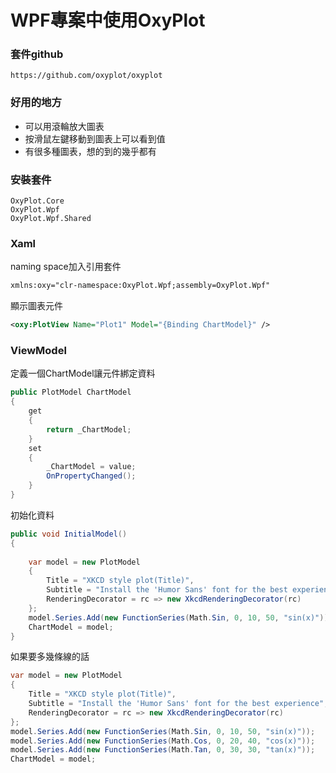 # WPF專案中使用OxyPlot

### 套件github

```
https://github.com/oxyplot/oxyplot
```
### 好用的地方
- 可以用滾輪放大圖表
- 按滑鼠左鍵移動到圖表上可以看到值
- 有很多種圖表，想的到的幾乎都有


### 安裝套件
```
OxyPlot.Core
OxyPlot.Wpf
OxyPlot.Wpf.Shared
```

### Xaml
naming space加入引用套件
```xml
xmlns:oxy="clr-namespace:OxyPlot.Wpf;assembly=OxyPlot.Wpf"
```
顯示圖表元件
```xml
<oxy:PlotView Name="Plot1" Model="{Binding ChartModel}" />
```

### ViewModel
定義一個ChartModel讓元件綁定資料
```csharp
public PlotModel ChartModel
{
    get
    {
        return _ChartModel;
    }
    set
    {
        _ChartModel = value;
        OnPropertyChanged();
    }
}
```
初始化資料

``` csharp
public void InitialModel() 
{
    
    var model = new PlotModel
    {
        Title = "XKCD style plot(Title)",
        Subtitle = "Install the 'Humor Sans' font for the best experience",
        RenderingDecorator = rc => new XkcdRenderingDecorator(rc)
    };
    model.Series.Add(new FunctionSeries(Math.Sin, 0, 10, 50, "sin(x)"));
    ChartModel = model;
}
```

如果要多幾條線的話
```csharp
var model = new PlotModel
{
    Title = "XKCD style plot(Title)",
    Subtitle = "Install the 'Humor Sans' font for the best experience",
    RenderingDecorator = rc => new XkcdRenderingDecorator(rc)
};
model.Series.Add(new FunctionSeries(Math.Sin, 0, 10, 50, "sin(x)"));
model.Series.Add(new FunctionSeries(Math.Cos, 0, 20, 40, "cos(x)"));
model.Series.Add(new FunctionSeries(Math.Tan, 0, 30, 30, "tan(x)"));
ChartModel = model;
```